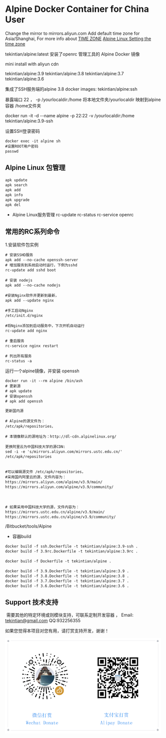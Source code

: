 # Alpine Docker Container for China User

Change the mirror to mirrors.aliyun.com
Add default time zone for Asia/Shanghai,
For more info about [TIME ZONE](https://timezonedb.com/time-zones) 
 [Alpine Linux Setting the time zone](https://wiki.alpinelinux.org/wiki/Setting_the_timezone)

tekintian/alpine:latest  安装了openrc 管理工具的 Alpine Docker 镜像

mini install with aliyun cdn

tekintian/alpine:3.9
tekintian/alpine:3.8
tekintian/alpine:3.7
tekintian/alpine:3.6

集成了SSH服务端的alpine 3.8 docker images:
tekintian/alpine:ssh

暴露端口 22 ，  -p /yourlocaldir:/home 将本地文件夹/yourlocaldir 映射到alpine容器 /home文件夹

docker run -it -d --name alpine -p 22:22 -v /yourlocaldir:/home  tekintian/alpine:3.9-ssh

设置SSH登录密码
~~~shell
docker exec -it alpine sh
#设置ROOT用户密码
passwd
~~~


## Alpine Linux 包管理

  ```shell
  apk update
  apk search
  apk add
  apk info
  apk upgrade
  apk del
  ```

- Alpine Linux服务管理
  rc-update
  rc-status
  rc-service
  openrc

## 常用的RC系列命令

  1.安装软件包实例

  ```
  # 安装SSHD服务
  apk add --no-cache openssh-server
  # 增加服务到系统启动时运行，下例为sshd
  rc-update add sshd boot
  
  # 安装 nodejs
  apk add --no-cache nodejs
  
  #安装Nginx软件并更新到最新，
  apk add --update nginx   
  
  #手工启动Nginx
  /etc/init.d/nginx  
  
  #将Nginx添加到启动服务中，下次开机自动运行
  rc-update add nginx
  
  # 重启服务
  rc-service nginx restart
  
  # 列出所有服务
  rc-status -a
  ```


运行一个alpine镜像，并安装 openssh

```shell
docker run -it --rm alpine /bin/ash
# 更新源
# apk update
# 安装openssh
# apk add openssh
```

```shell
更新国内源

# Alpine的源文件为：
/etc/apk/repositories，

# 本镜像默认的源地址为：http://dl-cdn.alpinelinux.org/

更换阿里云为中国科技大学的源CDN:
sed -i -e 's/mirrors.aliyun.com/mirrors.ustc.edu.cn/' /etc/apk/repositories


#可以编辑源文件 /etc/apk/repositories，
#采用国内阿里云的源，文件内容为：
https://mirrors.aliyun.com/alpine/v3.9/main/
https://mirrors.aliyun.com/alpine/v3.9/community/

 

# 如果采用中国科技大学的源，文件内容为：
https://mirrors.ustc.edu.cn/alpine/v3.9/main/
https://mirrors.ustc.edu.cn/alpine/v3.9/community/

```

/Bitbucket/tools/Alpine

- 容器build
~~~shell
docker build -f ssh.Dockerfile -t tekintian/alpine:3.9-ssh .
docker build -f 3.9rc.Dockerfile -t tekintian/alpine:3.9rc .

docker build -f Dockerfile -t tekintian/alpine .

docker build -f 3.9.Dockerfile -t tekintian/alpine:3.9 .
docker build -f 3.8.Dockerfile -t tekintian/alpine:3.8 .
docker build -f 3.7.Dockerfile -t tekintian/alpine:3.7 .
docker build -f 3.6.Dockerfile -t tekintian/alpine:3.6 .

~~~

## Support 技术支持

​	需要其他的特定环境或则模块支持，可联系定制开发容器 ， Email: tekintian@gmail.com  QQ:932256355



如果您觉得本项目对您有用，请打赏支持开发，谢谢！

![donate](donate.png)